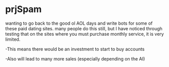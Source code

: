 # prjSpam
wanting to go back to the good ol AOL days and write bots for some of these paid dating sites. many people do this still, but I have noticed through testing that on the sites where you must purchase monthly service, it is very limited. 

-This means there would be an investment to start to buy accounts

-Also will lead to many more sales (especially depending on the AI)

